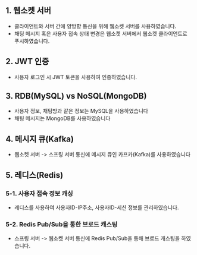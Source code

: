 
## 1. 웹소켓 서버
- 클라이언트와 서버 간에 양방향 통신을 위해 웹소켓 서버를 사용하였습니다.
- 채팅 메시지 혹은 사용자 접속 상태 변경은 웹소켓 서버에서 웹소켓 클라이언트로 푸시하였습니다.

## 2. JWT 인증
- 사용자 로그인 시 JWT 토큰을 사용하여 인증하였습니다.
  
## 3. RDB(MySQL) vs NoSQL(MongoDB)
- 사용자 정보, 채팅방과 같은 정보는 MySQL을 사용하였습니다
- 채팅 메시지는 MongoDB를 사용하였습니다

## 4. 메시지 큐(Kafka) 
- 웹소켓 서버 -> 스프링 서버 통신에 메시지 큐인 카프카(Kafka)를 사용하였습니다

## 5. 레디스(Redis)

### 5-1. 사용자 접속 정보 캐싱 
- 레디스를 사용하여 사용자ID-IP주소, 사용자ID-세션 정보를 관리하였습니다.

### 5-2. Redis Pub/Sub을 통한 브로드 캐스팅 
- 스프링 서버 -> 웹소켓 서버 통신에 Redis Pub/Sub을 통해 브로드 캐스팅을 하였습니다.

